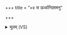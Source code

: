 +++
title = "०४ स ऊर्ध्वान्दिशमनु"

+++
<details><summary>मूलम् (VS)</summary>

स ऊ॒र्ध्वांदिश॒मनु॒ व्य᳡चलत् ॥
</details>